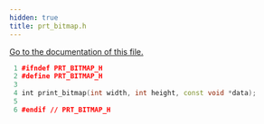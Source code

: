 ```yaml
---
hidden: true
title: prt_bitmap.h
---
```


<a href="prt__bitmap_8h.md">Go to the documentation of this file.</a>

``` cpp
 1 #ifndef PRT_BITMAP_H
 2 #define PRT_BITMAP_H
 3 
 4 int print_bitmap(int width, int height, const void *data);
 5 
 6 #endif // PRT_BITMAP_H
```
